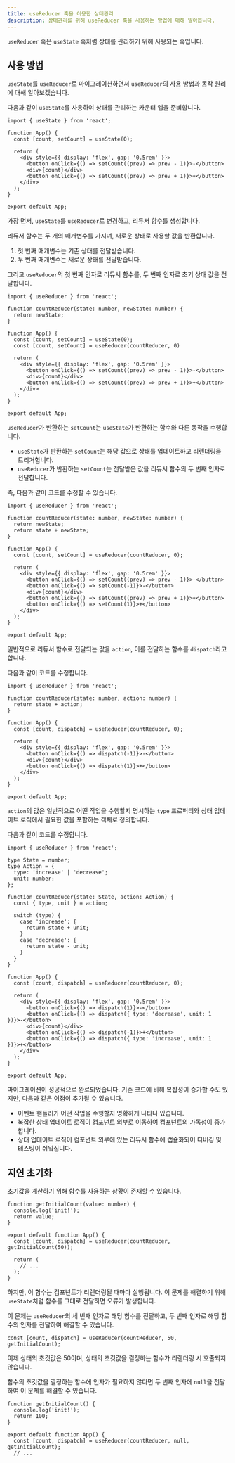 ```yaml
---
title: useReducer 훅을 이용한 상태관리 
description: 상태관리를 위해 useReducer 훅을 사용하는 방법에 대해 알아봅니다.
---
```


`useReducer` 훅은 `useState` 훅처럼 상태를 관리하기 위해 사용되는 훅입니다.

## 사용 방법

`useState`를 `useReducer`로 마이그레이션하면서 `useReducer`의 사용 방법과 동작 원리에 대해 알아보겠습니다.

다음과 같이 `useState`를 사용하여 상태를 관리하는 카운터 앱을 준비합니다.

```tsx
import { useState } from 'react';

function App() {
  const [count, setCount] = useState(0);

  return (
    <div style={{ display: 'flex', gap: '0.5rem' }}>
      <button onClick={() => setCount((prev) => prev - 1)}>-</button>
      <div>{count}</div>
      <button onClick={() => setCount((prev) => prev + 1)}>+</button>
    </div>
  );
}

export default App;
```

가장 먼저, `useState`를 `useReducer`로 변경하고, 리듀서 함수를 생성합니다. 

리듀서 함수는 두 개의 매개변수를 가지며, 새로운 상태로 사용할 값을 반환합니다.

1. 첫 번째 매개변수는 기존 상태를 전달받습니다.
2. 두 번째 매개변수는 새로운 상태를 전달받습니다.

그리고 `useReducer`의 첫 번째 인자로 리듀서 함수를, 두 번째 인자로 초기 상태 값을 전달합니다.

```tsx ins={3-5, 9} del={8}
import { useReducer } from 'react';

function countReducer(state: number, newState: number) {
  return newState;
}

function App() {
  const [count, setCount] = useState(0);
  const [count, setCount] = useReducer(countReducer, 0)

  return (
    <div style={{ display: 'flex', gap: '0.5rem' }}>
      <button onClick={() => setCount((prev) => prev - 1)}>-</button>
      <div>{count}</div>
      <button onClick={() => setCount((prev) => prev + 1)}>+</button>
    </div>
  );
}

export default App;
```

`useReducer`가 반환하는 `setCount`는 `useState`가 반환하는 함수와 다른 동작을 수행합니다. 

- `useState`가 반환하는 `setCount`는 해당 값으로 상태를 업데이트하고 리렌더링을 트리거합니다.
- `useReducer`가 반환하는 `setCount`는 전달받은 값을 리듀서 함수의 두 번째 인자로 전달합니다.

즉, 다음과 같이 코드를 수정할 수 있습니다.

```tsx del={4, 13, 16} ins={5, 14, 17}
import { useReducer } from 'react';

function countReducer(state: number, newState: number) {
  return newState;
  return state + newState;
}

function App() {
  const [count, setCount] = useReducer(countReducer, 0);

  return (
    <div style={{ display: 'flex', gap: '0.5rem' }}>
      <button onClick={() => setCount((prev) => prev - 1)}>-</button>
      <button onClick={() => setCount(-1)}>-</button>
      <div>{count}</div>
      <button onClick={() => setCount((prev) => prev + 1)}>+</button>
      <button onClick={() => setCount(1)}>+</button>
    </div>
  );
}

export default App;
```

일반적으로 리듀서 함수로 전달되는 값을 `action`, 이를 전달하는 함수를 `dispatch`라고 합니다.

다음과 같이 코드를 수정합니다.

```tsx "action" "dispatch"
import { useReducer } from 'react';

function countReducer(state: number, action: number) {
  return state + action;
}

function App() {
  const [count, dispatch] = useReducer(countReducer, 0);

  return (
    <div style={{ display: 'flex', gap: '0.5rem' }}>
      <button onClick={() => dispatch(-1)}>-</button>
      <div>{count}</div>
      <button onClick={() => dispatch(1)}>+</button>
    </div>
  );
}

export default App;
```

`action`의 값은 일반적으로 어떤 작업을 수행할지 명시하는 `type` 프로퍼티와 상태 업데이트 로직에서 필요한 값을 포함하는 객체로 정의합니다.

다음과 같이 코드를 수정합니다.

```tsx "State" "Action" ins={3-7, 10-19, 28, 31} del={27, 30}
import { useReducer } from 'react';

type State = number;
type Action = {
  type: 'increase' | 'decrease';
  unit: number;
};

function countReducer(state: State, action: Action) {
  const { type, unit } = action;

  switch (type) {
    case 'increase': {
      return state + unit;
    }
    case 'decrease': {
      return state - unit;
    }
  }
}

function App() {
  const [count, dispatch] = useReducer(countReducer, 0);

  return (
    <div style={{ display: 'flex', gap: '0.5rem' }}>
      <button onClick={() => dispatch(1)}>-</button>
      <button onClick={() => dispatch({ type: 'decrease', unit: 1 })}>-</button>
      <div>{count}</div>
      <button onClick={() => dispatch(-1)}>+</button>
      <button onClick={() => dispatch({ type: 'increase', unit: 1 })}>+</button>
    </div>
  );
}

export default App;
```

마이그레이션이 성공적으로 완료되었습니다. 기존 코드에 비해 복잡성이 증가할 수도 있지만, 다음과 같은 이점이 추가될 수 있습니다.

- 이벤트 핸들러가 어떤 작업을 수행할지 명확하게 나타나 있습니다.
- 복잡한 상태 업데이트 로직이 컴포넌트 외부로 이동하여 컴포넌트의 가독성이 증가합니다.
- 상태 업데이트 로직이 컴포넌트 외부에 있는 리듀서 함수에 캡슐화되어 디버깅 및 테스팅이 쉬워집니다.

## 지연 초기화

초기값을 계산하기 위해 함수를 사용하는 상황이 존재할 수 있습니다.

```tsx ins={1-4} "getInitialCount(50)"
function getInitialCount(value: number) {
  console.log('init!');
  return value;
}

export default function App() {
  const [count, dispatch] = useReducer(countReducer, getInitialCount(50));

  return (
    // ...
  );
}
```

하지만, 이 함수는 컴포넌트가 리렌더링될 때마다 실행됩니다. 이 문제를 해결하기 위해 `useState`처럼 함수를 그대로 전달하면 오류가 발생합니다.

이 문제는 `useReducer`의 세 번째 인자로 해당 함수를 전달하고, 두 번째 인자로 해당 함수의 인자를 전달하여 해결할 수 있습니다.

```tsx
const [count, dispatch] = useReducer(countReducer, 50, getInitialCount);
```

이제 상태의 초깃값은 50이며, 상태의 초깃값을 결정하는 함수가 리렌더링 시 호출되지 않습니다.

함수의 초깃값을 결정하는 함수에 인자가 필요하지 않다면 두 번째 인자에 `null`을 전달하여 이 문제를 해결할 수 있습니다.

```tsx
function getInitialCount() {
  console.log('init!');
  return 100;
}

export default function App() {
  const [count, dispatch] = useReducer(countReducer, null, getInitialCount);
  // ...
```
